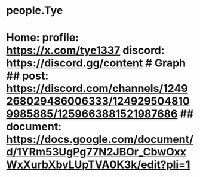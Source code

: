 # people.Tye
# Home: profile: https://x.com/tye1337 discord: https://discord.gg/content # Graph ## post: https://discord.com/channels/1249268029486006333/1249295048109985885/1259663881521987686  ## document: https://docs.google.com/document/d/1YRm53UgPg77N2JBOr_CbwOxxWxXurbXbvLUpTVA0K3k/edit?pli=1
